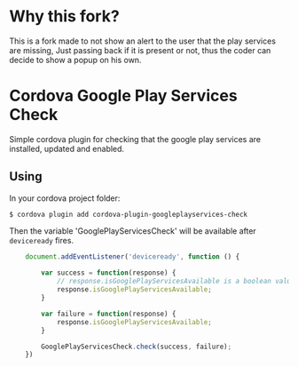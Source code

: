 # Why this fork?

This is a fork made to not show an alert to the user that the play services are missing, Just passing back if it is present or not, thus the coder can decide to show a popup on his own.

# Cordova Google Play Services Check

Simple cordova plugin for checking that the google play services are installed, updated and enabled. 

## Using

In your cordova project folder:

    $ cordova plugin add cordova-plugin-googleplayservices-check


Then the variable 'GooglePlayServicesCheck' will be available after `deviceready` fires.

```js
	document.addEventListener('deviceready', function () {
	
		var success = function(response) {
			// response.isGooglePlayServicesAvailable is a boolean value
			response.isGooglePlayServicesAvailable;
		} 

		var failure = function(response) {
			response.isGooglePlayServicesAvailable;
		}

		GooglePlayServicesCheck.check(success, failure);
	})
```

